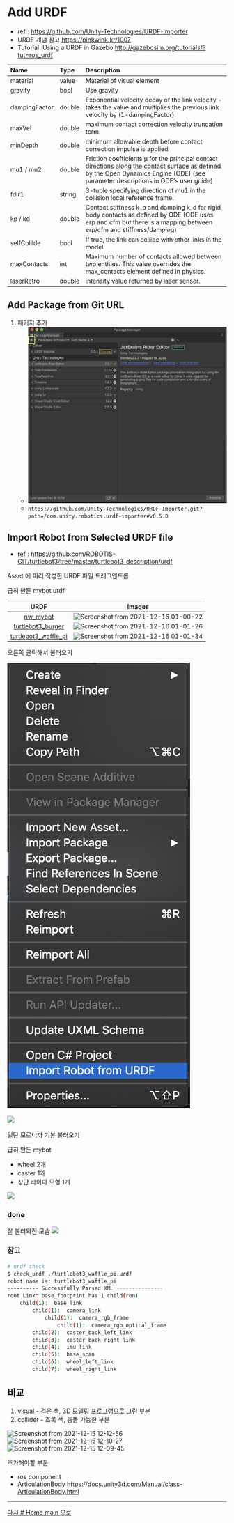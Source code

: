 # Add URDF

* ref : https://github.com/Unity-Technologies/URDF-Importer
* URDF 개념 참고 https://pinkwink.kr/1007
* Tutorial: Using a URDF in Gazebo http://gazebosim.org/tutorials/?tut=ros_urdf

|Name|Type|Description|
|:---|:---|:---|
|material|value|Material of visual element|
|gravity|bool|Use gravity|
|dampingFactor|	double | Exponential velocity decay of the link velocity - takes the value and multiplies the previous link velocity by (1-dampingFactor).|
|maxVel|	double|	maximum contact correction velocity truncation term.|
|minDepth|	double|	minimum allowable depth before contact correction impulse is applied|
|mu1 / mu2|	double|	Friction coefficients μ for the principal contact directions along the contact surface as defined by the Open Dynamics Engine (ODE) (see parameter descriptions in ODE's user guide)|
|fdir1|string|	3-tuple specifying direction of mu1 in the collision local reference frame.|
|kp / kd|	double|	Contact stiffness k_p and damping k_d for rigid body contacts as defined by ODE (ODE uses erp and cfm but there is a mapping between erp/cfm and stiffness/damping)|
|selfCollide|	bool|	If true, the link can collide with other links in the model.|
|maxContacts|	int|	Maximum number of contacts allowed between two entities. This value overrides the max_contacts element defined in physics.|
|laserRetro|	double|	intensity value returned by laser sensor.|




## Add Package from Git URL


1. 패키지 추가
   * ![](https://github.com/Unity-Technologies/URDF-Importer/blob/main/images~/Package_manager_add.png?raw=true)
   * `https://github.com/Unity-Technologies/URDF-Importer.git?path=/com.unity.robotics.urdf-importer#v0.5.0`





## Import Robot from Selected URDF file

* ref : https://github.com/ROBOTIS-GIT/turtlebot3/tree/master/turtlebot3_description/urdf

Asset 에 미리 작성한 URDF 파일 드레그엔드롭

급히 만든 mybot urdf

|URDF|Images|
|:---:|:---:|
|[nw_mybot](../urdf/nw_mybot_00.urdf)|![Screenshot from 2021-12-16 01-00-22](https://user-images.githubusercontent.com/8021479/146221062-f06f0ffd-76d8-4704-a7d8-2b9dcc6468f6.png)|
|[turtlebot3_burger](../urdf/turtlebot3_burger.urdf)|![Screenshot from 2021-12-16 01-01-26](https://user-images.githubusercontent.com/8021479/146221065-d7e4e3eb-a4b0-473b-9a66-fbd7e6a03e63.png)|
|[turtlebot3_waffle_pi](../urdf/turtlebot3_waffle_pi.urdf)|![Screenshot from 2021-12-16 01-01-34](https://user-images.githubusercontent.com/8021479/146221069-c836b55f-e3e3-4edc-aed3-0ccfe95a4f9b.png)|


오른쪽 클릭해서 불러오기


![](https://github.com/Unity-Technologies/URDF-Importer/blob/main/images~/URDF%20Menu.png?raw=true)

![](https://user-images.githubusercontent.com/8021479/145799381-a5359dc6-be07-4db6-ac70-87503c839d0a.png?raw=true)

일단 모르니까 기본 불러오기 


급히 만든 mybot
* wheel 2개
* caster 1개
* 상단 라이다 모형 1개


![](https://user-images.githubusercontent.com/8021479/145799385-1bf22c95-bcd3-4921-bc4a-79819083d9c4.png)


### done

잘 불러와진 모습
![](https://user-images.githubusercontent.com/8021479/145799404-a4df7972-9c47-4067-a5f5-7f75fa2858be.png)



### 참고


```bash
# urdf check
$ check_urdf ./turtlebot3_waffle_pi.urdf
robot name is: turtlebot3_waffle_pi
---------- Successfully Parsed XML ---------------
root Link: base_footprint has 1 child(ren)
    child(1):  base_link
        child(1):  camera_link
            child(1):  camera_rgb_frame
                child(1):  camera_rgb_optical_frame
        child(2):  caster_back_left_link
        child(3):  caster_back_right_link
        child(4):  imu_link
        child(5):  base_scan
        child(6):  wheel_left_link
        child(7):  wheel_right_link

```

## 비교

1. visual - 검은 색, 3D 모델링 프로그램으로 그린 부분
2. collider - 초록 색, 충돌 가능한 부분


![Screenshot from 2021-12-15 12-12-56](https://user-images.githubusercontent.com/8021479/146123690-08740ae6-408b-4867-8bb5-6e6258c5bf11.png)
![Screenshot from 2021-12-15 12-10-27](https://user-images.githubusercontent.com/8021479/146123687-3184d3fa-5769-4071-9029-b114cca4eb2e.png)
![Screenshot from 2021-12-15 12-09-45](https://user-images.githubusercontent.com/8021479/146123681-27de7cfb-72a3-4e62-8a9d-3f0c5ed36b39.png)


추가해야할 부분
* ros component
* ArticulationBody https://docs.unity3d.com/Manual/class-ArticulationBody.html


---

[다시 # Home main 으로](../README.md)


